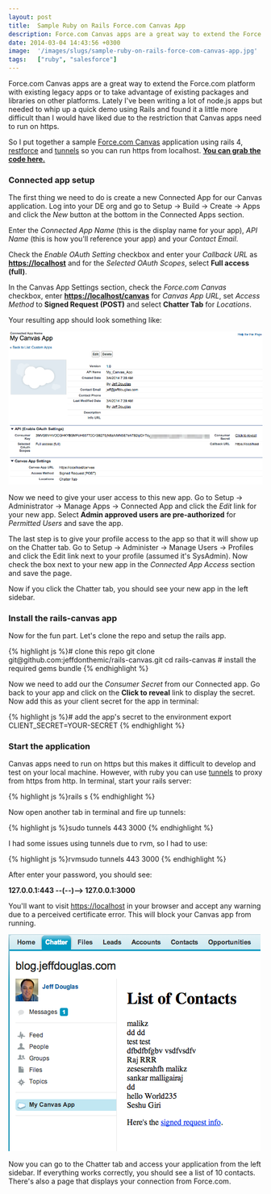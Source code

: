 ```yaml
---
layout: post
title:  Sample Ruby on Rails Force.com Canvas App
description: Force.com Canvas apps are a great way to extend the Force.com platform with existing legacy apps or to take advantage of existing packages and libraries on other platforms. Lately Ive been writing a lot of node.js apps but needed to whip up a quick demo using Rails and found it a little more difficult than I would have liked due to the restriction that Canvas apps need to run on https. So I put together a sample Force.com Canvas application using rails 4, restforce  and  tunnels  so you can run 
date: 2014-03-04 14:43:56 +0300
image:  '/images/slugs/sample-ruby-on-rails-force-com-canvas-app.jpg'
tags:   ["ruby", "salesforce"]
---
```

<p>Force.com Canvas apps are a great way to extend the Force.com platform with existing legacy apps or to take advantage of existing packages and libraries on other platforms. Lately I've been writing a lot of node.js apps but needed to whip up a quick demo using Rails and found it a little more difficult than I would have liked due to the restriction that Canvas apps need to run on https.</p>
<p>So I put together a sample <a href="http://www.salesforce.com/us/developer/docs/platform_connect/canvas_framework.pdf">Force.com Canvas</a> application using rails 4, <a href="https://github.com/ejholmes/restforce">restforce</a> and <a href="https://github.com/jugyo/tunnels">tunnels</a> so you can run https from localhost. <strong><a href="https://github.com/jeffdonthemic/rails-canvas">You can grab the code here.</a></strong></p>
<h3 id="connectedappsetup">Connected app setup</h3>
<p>The first thing we need to do is create a new Connected App for our Canvas application. Log into your DE org and go to Setup -> Build -> Create -> Apps and click the <em>New</em> button at the bottom in the Connected Apps section.</p>
<p>Enter the <em>Connected App Name</em> (this is the display name for your app), <em>API Name</em> (this is how you'll reference your app) and your <em>Contact Email</em>.</p>
<p>Check the <em>Enable OAuth Setting</em> checkbox and enter your <em>Callback URL</em> as <strong><a href="https://localhost">https://localhost</a></strong> and for the <em>Selected OAuth Scopes</em>, select <strong>Full access (full)</strong>.</p>
<p>In the Canvas App Settings section, check the <em>Force.com Canvas</em> checkbox, enter <strong><a href="https://localhost/canvas">https://localhost/canvas</a></strong> for <em>Canvas App URL</em>, set <em>Access Method</em> to <strong>Signed Request (POST)</strong> and select <strong>Chatter Tab</strong> for <em>Locations</em>.</p>
<p>Your resulting app should look something like:</p>
<p><img src="images/canvas-app_helinn.png" alt="" ></p>
<p>Now we need to give your user access to this new app. Go to Setup -> Administrator -> Manage Apps -> Connected App and click the <em>Edit</em> link for your new app. Select <strong>Admin approved users are pre-authorized</strong> for <em>Permitted Users</em> and save the app.</p>
<p>The last step is to give your profile access to the app so that it will show up on the Chatter tab. Go to Setup -> Administer -> Manage Users -> Profiles and click the Edit link next to your profile (assumed it's SysAdmin). Now check the box next to your new app in the <em>Connected App Access</em> section and save the page.</p>
<p>Now if you click the Chatter tab, you should see your new app in the left sidebar.</p>
<h3 id="installtherailscanvasapp">Install the rails-canvas app</h3>
<p>Now for the fun part. Let's clone the repo and setup the rails app.</p>
{% highlight js %}# clone this repo
git clone git@github.com:jeffdonthemic/rails-canvas.git
cd rails-canvas
# install the required gems
bundle
{% endhighlight %}
<p>Now we need to add our the <em>Consumer Secret</em> from our Connected app. Go back to your app and click on the <strong>Click to reveal</strong> link to display the secret. Now add this as your client secret for the app in terminal:</p>
{% highlight js %}# add the app's secret to the environment
export CLIENT_SECRET=YOUR-SECRET
{% endhighlight %}
<h3 id="starttheapplication">Start the application</h3>
<p>Canvas apps need to run on https but this makes it difficult to develop and test on your local machine. However, with ruby you can use <a href="https://github.com/jugyo/tunnels">tunnels</a> to proxy from https from http. In terminal, start your rails server:</p>
{% highlight js %}rails s
{% endhighlight %}
<p>Now open another tab in terminal and fire up tunnels:</p>
{% highlight js %}sudo tunnels 443 3000
{% endhighlight %}
<p>I had some issues using tunnels due to rvm, so I had to use:</p>
{% highlight js %}rvmsudo tunnels 443 3000
{% endhighlight %}
<p>After enter your password, you should see:</p>
<p><strong>127.0.0.1:443 --(--)--> 127.0.0.1:3000</strong></p>
<p>You'll want to visit <a href="https://localhost">https://localhost</a> in your browser and accept any warning due to a perceived certificate error. This will block your Canvas app from running.</p>
<p><img src="images/canvas-app1_bd79hv.png" alt="" ></p>
<p>Now you can go to the Chatter tab and access your application from the left sidebar. If everything works correctly, you should see a list of 10 contacts. There's also a page that displays your connection from Force.com.</p>


